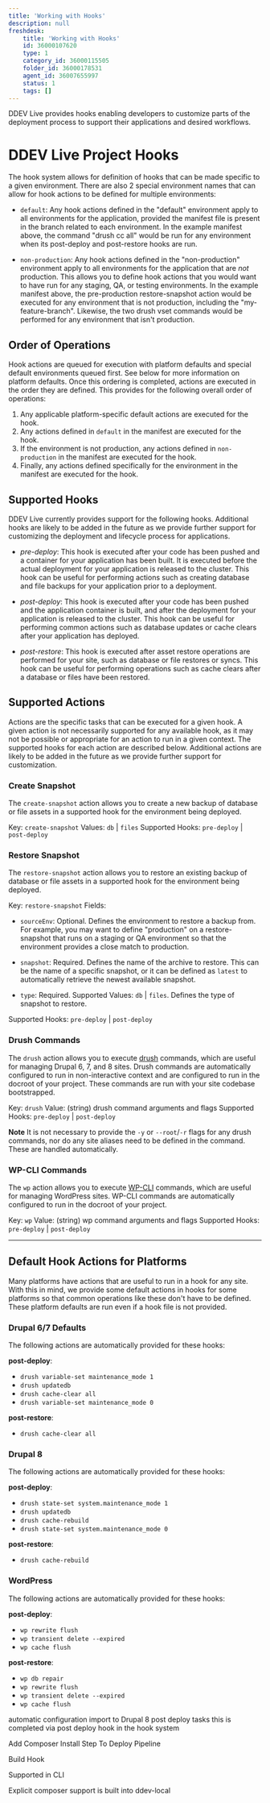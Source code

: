 ```yaml
---
title: 'Working with Hooks'
description: null
freshdesk:
    title: 'Working with Hooks'
    id: 36000107620
    type: 1
    category_id: 36000115505
    folder_id: 36000178531
    agent_id: 36007655997
    status: 1
    tags: []
---
```


DDEV Live provides hooks enabling developers to customize parts of the deployment process to support their applications and desired workflows.

# DDEV Live Project Hooks

The hook system allows for definition of hooks that can be made specific to a given environment. There are also 2 special environment names that can allow for hook actions to be defined for multiple environments:

- `default`: Any hook actions defined in the "default" environment apply to all environments for the application, provided the manifest file is present in the branch related to each environment. In the example manifest above, the command "drush cc all" would be run for any environment when its post-deploy and post-restore hooks are run.

- `non-production`: Any hook actions defined in the "non-production" environment apply to all environments for the application that are *not* production. This allows you to define hook actions that you would want to have run for any staging, QA, or testing environments. In the example manifest above, the pre-production restore-snapshot action would be executed for any environment that is not production, including the "my-feature-branch". Likewise, the two drush vset commands would be performed for any environment that isn't production.

## Order of Operations

Hook actions are queued for execution with platform defaults and special default environments queued first. See below for more information on platform defaults. Once this ordering is completed, actions are executed in the order they are defined. This provides for the following overall order of operations:

1. Any applicable platform-specific default actions are executed for the hook.
2. Any actions defined in `default` in the manifest are executed for the hook.
3. If the environment is not production, any actions defined in `non-production` in the manifest are executed for the hook.
4. Finally, any actions defined specifically for the environment in the manifest are executed for the hook.

## Supported Hooks

DDEV Live currently provides support for the following hooks. Additional hooks are likely to be added in the future as we provide further support for customizing the deployment and lifecycle process for applications.

- *pre-deploy*: This hook is executed after your code has been pushed and a container for your application has been built. It is executed before the actual deployment for your application is released to the cluster. This hook can be useful for performing actions such as creating database and file backups for your application prior to a deployment.

- *post-deploy*: This hook is executed after your code has been pushed and the application container is built, and after the deployment for your application is released to the cluster. This hook can be useful for performing common actions such as database updates or cache clears after your application has deployed.

- *post-restore*: This hook is executed after asset restore operations are performed for your site, such as database or file restores or syncs. This hook can be useful for performing operations such as cache clears after a database or files have been restored.

## Supported Actions

Actions are the specific tasks that can be executed for a given hook. A given action is not necessarily supported for any available hook, as it may not be possible or appropriate for an action to run in a given context. The supported hooks for each action are described below. Additional actions are likely to be added in the future as we provide further support for customization.

### Create Snapshot

The `create-snapshot` action allows you to create a new backup of database or file assets in a supported hook for the environment being deployed.

Key: `create-snapshot` Values: `db` \| `files` Supported Hooks: `pre-deploy` \| `post-deploy`

### Restore Snapshot

The `restore-snapshot` action allows you to restore an existing backup of database or file assets in a supported hook for the environment being deployed.

Key: `restore-snapshot` Fields:

- `sourceEnv`: Optional. Defines the environment to restore a backup from. For example, you may want to define "production" on a restore-snapshot that runs on a staging or QA environment so that the environment provides a close match to production.

- `snapshot`: Required. Defines the name of the archive to restore. This can be the name of a specific snapshot, or it can be defined as `latest` to automatically retrieve the newest available snapshot.

- `type`: Required. Supported Values: `db` \| `files`. Defines the type of snapshot to restore.

Supported Hooks: `pre-deploy` \| `post-deploy`

### Drush Commands

The `drush` action allows you to execute [drush](<https://www.drush.org/>) commands, which are useful for managing Drupal 6, 7, and 8 sites. Drush commands are automatically configured to run in non-interactive context and are configured to run in the docroot of your project. These commands are run with your site codebase bootstrapped.

Key: `drush` Value: (string) drush command arguments and flags Supported Hooks: `pre-deploy` \| `post-deploy`

**Note** It is not necessary to provide the `-y` or `--root`/`-r` flags for any drush commands, nor do any site aliases need to be defined in the command. These are handled automatically.

### WP-CLI Commands

The `wp` action allows you to execute [WP-CLI](<https://wp-cli.org/>) commands, which are useful for managing WordPress sites. WP-CLI commands are automatically configured to run in the docroot of your project.

Key: `wp` Value: (string) wp command arguments and flags Supported Hooks: `pre-deploy` \| `post-deploy`

---

## Default Hook Actions for Platforms

Many platforms have actions that are useful to run in a hook for any site. With this in mind, we provide some default actions in hooks for some platforms so that common operations like these don't have to be defined. These platform defaults are run even if a hook file is not provided.

### Drupal 6/7 Defaults

The following actions are automatically provided for these hooks:

**post-deploy**:

- `drush variable-set maintenance_mode 1`
- `drush updatedb`
- `drush cache-clear all`
- `drush variable-set maintenance_mode 0`

**post-restore**:

- `drush cache-clear all`

### Drupal 8

The following actions are automatically provided for these hooks:

**post-deploy**:

- `drush state-set system.maintenance_mode 1`
- `drush updatedb`
- `drush cache-rebuild`
- `drush state-set system.maintenance_mode 0`

**post-restore**:

- `drush cache-rebuild`

### WordPress

The following actions are automatically provided for these hooks:

**post-deploy**:

- `wp rewrite flush`
- `wp transient delete --expired`
- `wp cache flush`

**post-restore**:

- `wp db repair`
- `wp rewrite flush`
- `wp transient delete --expired`
- `wp cache flush`

automatic configuration import to Drupal 8 post deploy tasks this is completed via post deploy hook in the hook system

Add Composer Install Step To Deploy Pipeline

Build Hook

Supported in CLI

Explicit composer support is built into ddev-local


